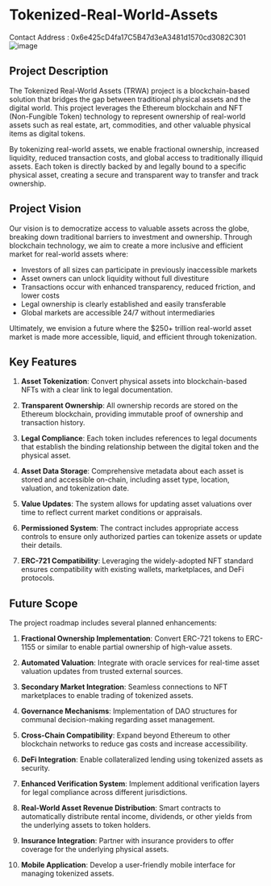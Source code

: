 # Tokenized-Real-World-Assets 
Contact Address : 0x6e425cD4fa17C5B47d3eA3481d1570cd3082C301
![image](https://github.com/user-attachments/assets/ea27260a-4892-4ba2-b70d-260c5665eb5d)



## Project Description

The  Tokenized Real-World Assets (TRWA) project is a blockchain-based solution that bridges the gap between traditional physical assets and the digital world. This project leverages the Ethereum blockchain and NFT (Non-Fungible Token) technology to represent ownership of real-world assets such as real estate, art, commodities, and other valuable physical items as digital tokens.

By tokenizing real-world assets, we enable fractional ownership, increased liquidity, reduced transaction costs, and global access to traditionally illiquid assets. Each token is directly backed by and legally bound to a specific physical asset, creating a secure and transparent way to transfer and track ownership.

## Project Vision

Our vision is to democratize access to valuable assets across the globe, breaking down traditional barriers to investment and ownership. Through blockchain technology, we aim to create a more inclusive and efficient market for real-world assets where:

- Investors of all sizes can participate in previously inaccessible markets
- Asset owners can unlock liquidity without full divestiture
- Transactions occur with enhanced transparency, reduced friction, and lower costs
- Legal ownership is clearly established and easily transferable
- Global markets are accessible 24/7 without intermediaries

Ultimately, we envision a future where the $250+ trillion real-world asset market is made more accessible, liquid, and efficient through tokenization.

## Key Features

1. **Asset Tokenization**: Convert physical assets into blockchain-based NFTs with a clear link to legal documentation.

2. **Transparent Ownership**: All ownership records are stored on the Ethereum blockchain, providing immutable proof of ownership and transaction history.

3. **Legal Compliance**: Each token includes references to legal documents that establish the binding relationship between the digital token and the physical asset.

4. **Asset Data Storage**: Comprehensive metadata about each asset is stored and accessible on-chain, including asset type, location, valuation, and tokenization date.

5. **Value Updates**: The system allows for updating asset valuations over time to reflect current market conditions or appraisals.

6. **Permissioned System**: The contract includes appropriate access controls to ensure only authorized parties can tokenize assets or update their details.

7. **ERC-721 Compatibility**: Leveraging the widely-adopted NFT standard ensures compatibility with existing wallets, marketplaces, and DeFi protocols.

## Future Scope

The project roadmap includes several planned enhancements:

1. **Fractional Ownership Implementation**: Convert ERC-721 tokens to ERC-1155 or similar to enable partial ownership of high-value assets.

2. **Automated Valuation**: Integrate with oracle services for real-time asset valuation updates from trusted external sources.

3. **Secondary Market Integration**: Seamless connections to NFT marketplaces to enable trading of tokenized assets.

4. **Governance Mechanisms**: Implementation of DAO structures for communal decision-making regarding asset management.

5. **Cross-Chain Compatibility**: Expand beyond Ethereum to other blockchain networks to reduce gas costs and increase accessibility.

6. **DeFi Integration**: Enable collateralized lending using tokenized assets as security.

7. **Enhanced Verification System**: Implement additional verification layers for legal compliance across different jurisdictions.

8. **Real-World Asset Revenue Distribution**: Smart contracts to automatically distribute rental income, dividends, or other yields from the underlying assets to token holders.

9. **Insurance Integration**: Partner with insurance providers to offer coverage for the underlying physical assets.

10. **Mobile Application**: Develop a user-friendly mobile interface for managing tokenized assets.

